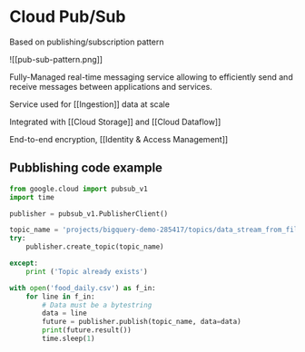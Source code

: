 # Cloud Pub/Sub
Based on publishing/subscription pattern

![[pub-sub-pattern.png]]

Fully-Managed real-time messaging service allowing to efficiently send and receive messages between applications and services.



Service used for [[Ingestion]] data at scale

Integrated with [[Cloud Storage]] and [[Cloud Dataflow]]

End-to-end encryption, [[Identity & Access Management]] 

## Pubblishing code example
```python
from google.cloud import pubsub_v1
import time 

publisher = pubsub_v1.PublisherClient()

topic_name = 'projects/bigquery-demo-285417/topics/data_stream_from_file'
try:
    publisher.create_topic(topic_name)

except:
    print ('Topic already exists')

with open('food_daily.csv') as f_in:
    for line in f_in:
        # Data must be a bytestring
        data = line
        future = publisher.publish(topic_name, data=data)
        print(future.result())
        time.sleep(1)

```